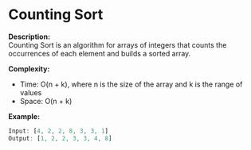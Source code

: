# Counting Sort

**Description:**  
Counting Sort is an algorithm for arrays of integers that counts the occurrences of each element and builds a sorted array.

**Complexity:**
- Time: O(n + k), where n is the size of the array and k is the range of values
- Space: O(n + k)

**Example:**
```javascript
Input: [4, 2, 2, 8, 3, 3, 1]
Output: [1, 2, 2, 3, 3, 4, 8]
```

